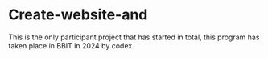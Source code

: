 # Create-website-and
This is the only participant project that has started in total, this program has taken place in BBIT in 2024 by codex. 

